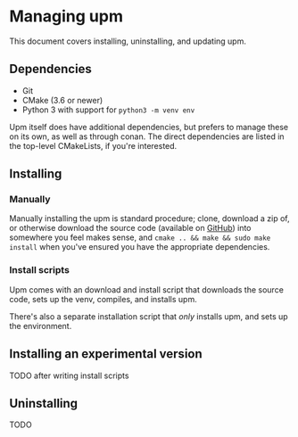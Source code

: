 # Managing upm

This document covers installing, uninstalling, and updating upm.

## Dependencies

* Git
* CMake (3.6 or newer)
* Python 3 with support for `python3 -m venv env`

Upm itself does have additional dependencies, but prefers to manage these on its own, as well as through conan. The direct dependencies are listed in the top-level CMakeLists, if you're interested.

## Installing

### Manually

Manually installing the upm is standard procedure; clone, download a zip of, or otherwise download the source code (available on [GitHub](https://github.com/LunarWatcher/upm)) into somewhere you feel makes sense, and `cmake .. && make && sudo make install` when you've ensured you have the appropriate dependencies.

### Install scripts

Upm comes with an download and install script that downloads the source code, sets up the venv, compiles, and installs upm.

There's also a separate installation script that _only_ installs upm, and sets up the environment.

## Installing an experimental version

TODO after writing install scripts

## Uninstalling

TODO
